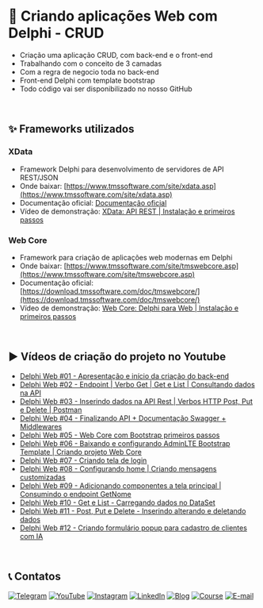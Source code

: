 # 🚀 Criando aplicações Web com Delphi - CRUD
- Criação uma aplicação CRUD, com back-end e o front-end
- Trabalhando com o conceito de 3 camadas 
- Com a regra de negocio toda no back-end 
- Front-end Delphi  com template bootstrap
- Todo código vai ser disponibilizado no nosso GitHub

<br/>

## ✨ Frameworks utilizados
### XData
- Framework Delphi para desenvolvimento de servidores de API REST/JSON
- Onde baixar: [https://www.tmssoftware.com/site/xdata.asp](https://www.tmssoftware.com/site/xdata.asp)
- Documentação oficial: [Documentação oficial](https://doc.tmssoftware.com/biz/xdata/guide/index.html)
- Vídeo de demonstração: [XData: API REST | Instalação e primeiros passos](https://www.youtube.com/watch?v=cwb6_SKbB6A&list=PLLHSz4dOnnN2Xlf7OX47cF20gbmz9-9z0&index=2)

### Web Core
- Framework para criação de aplicações web modernas em Delphi
- Onde baixar: [https://www.tmssoftware.com/site/tmswebcore.asp](https://www.tmssoftware.com/site/tmswebcore.asp)
- Documentação oficial: [https://download.tmssoftware.com/doc/tmswebcore/](https://download.tmssoftware.com/doc/tmswebcore/)
- Vídeo de demonstração: [Web Core: Delphi para Web | Instalação e primeiros passos](https://www.youtube.com/watch?v=n51xdFBRzX0&list=PLLHSz4dOnnN2Xlf7OX47cF20gbmz9-9z0&index=6)
 
<br/>

## ▶️ Vídeos de criação do projeto no Youtube
- [Delphi Web #01 - Apresentação e início da criação do back-end](https://www.youtube.com/watch?v=qrFUxkFV0vQ&list=PLLHSz4dOnnN39OimL44gj6CthKx54MNlY&index=1)
- [Delphi Web #02 - Endpoint | Verbo Get | Get e List | Consultando dados na API](https://www.youtube.com/watch?v=j5RoRTDNx3o&list=PLLHSz4dOnnN39OimL44gj6CthKx54MNlY&index=2)
- [Delphi Web #03 - Inserindo dados na API Rest | Verbos HTTP Post, Put e Delete | Postman](https://www.youtube.com/watch?v=dt23lMZmLpw&list=PLLHSz4dOnnN39OimL44gj6CthKx54MNlY&index=3)
- [Delphi Web #04 - Finalizando API + Documentação Swagger + Middlewares](https://www.youtube.com/watch?v=wx0PkzMm2Zw&list=PLLHSz4dOnnN39OimL44gj6CthKx54MNlY&index=4)
- [Delphi Web #05 - Web Core com Bootstrap primeiros passos](https://www.youtube.com/watch?v=UnICLdUoJP4&list=PLLHSz4dOnnN39OimL44gj6CthKx54MNlY&index=5)
- [Delphi Web #06 - Baixando e configurando AdminLTE Bootstrap Template | Criando projeto Web Core](https://www.youtube.com/watch?v=YAjcr_XkFkQ&list=PLLHSz4dOnnN39OimL44gj6CthKx54MNlY&index=6)
- [Delphi Web #07 - Criando tela de login](https://www.youtube.com/watch?v=594ffUxi4Cc&list=PLLHSz4dOnnN39OimL44gj6CthKx54MNlY&index=7)
- [Delphi Web #08 - Configurando home | Criando mensagens customizadas](https://www.youtube.com/watch?v=Fk3Ep3BudS4&list=PLLHSz4dOnnN39OimL44gj6CthKx54MNlY&index=8)
- [Delphi Web #09 - Adicionando componentes a tela principal | Consumindo o endpoint GetNome](https://www.youtube.com/watch?v=VaDklAuqtaU&list=PLLHSz4dOnnN39OimL44gj6CthKx54MNlY&index=9)
- [Delphi Web #10 - Get e List - Carregando dados no DataSet](https://www.youtube.com/watch?v=gzAnr3pdqdI&list=PLLHSz4dOnnN39OimL44gj6CthKx54MNlY&index=10)
- [Delphi Web #11 - Post, Put e Delete - Inserindo alterando e deletando dados](https://www.youtube.com/watch?v=JZHxRuId1vc&list=PLLHSz4dOnnN39OimL44gj6CthKx54MNlY&index=11)
- [Delphi Web #12 - Criando formulário popup para cadastro de clientes com IA](https://www.youtube.com/watch?v=jwoQ6HuCf64&list=PLLHSz4dOnnN39OimL44gj6CthKx54MNlY&index=12)

<br/>

## 📞 Contatos

[![Telegram](https://img.shields.io/badge/Telegram-Join-blue?logo=telegram)](https://t.me/Code4Delphi)
[![YouTube](https://img.shields.io/badge/YouTube-Join-red?logo=youtube&logoColor=red)](https://www.youtube.com/@code4delphi)
[![Instagram](https://img.shields.io/badge/Intagram-Follow-red?logo=instagram&logoColor=pink)](https://www.instagram.com/code4delphi/)
[![LinkedIn](https://img.shields.io/badge/LinkedIn-Connect-blue)](https://www.linkedin.com/in/cesar-cardoso-dev)
[![Blog](https://img.shields.io/badge/Blog-Code4Delphi-F00?logo=delphi)](https://code4delphi.com.br/blog/)
[![Course](https://img.shields.io/badge/Course-Delphi-F00?logo=delphi)](https://go.hotmart.com/U81331747Y?dp=1)
[![E-mail](https://img.shields.io/badge/E--mail-Send-yellowgreen?logo=maildotru&logoColor=yellowgreen)](mailto:contato@code4delphi.com.br)
